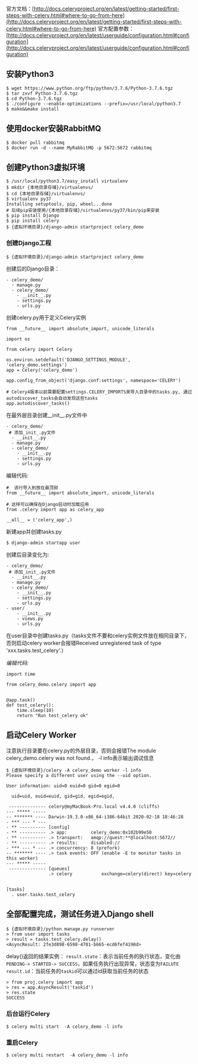 官方文档：[http://docs.celeryproject.org/en/latest/getting-started/first-steps-with-celery.html#where-to-go-from-here](http://docs.celeryproject.org/en/latest/getting-started/first-steps-with-celery.html#where-to-go-from-here)
官方配置参数：[http://docs.celeryproject.org/en/latest/userguide/configuration.html#configuration](http://docs.celeryproject.org/en/latest/userguide/configuration.html#configuration)

## 安装Python3
```
$ wget https://www.python.org/ftp/python/3.7.6/Python-3.7.6.tgz
$ tar zxvf Python-3.7.6.tgz
$ cd Python-3.7.6.tgz
$ ./configure --enable-optimizations --prefix=/usr/local/python3.7
$ make&&make install
```

## 使用docker安装RabbitMQ
```
$ docker pull rabbitmq
$ docker run -d --name MyRabbitMQ -p 5672:5672 rabbitmq
```
## 创建Python3虚拟环境
```
$ /usr/local/python3.7/easy_install virtualenv
$ mkdir {本地目录存储}/virtualenvs/
$ cd {本地目录存储}/virtualenvs/
$ virtualenv py37
Installing setuptools, pip, wheel...done
# 后续pip安装使用/{本地目录存储}/virtualenvs/py37/bin/pip来安装
$ pip install Django
$ pip install celery
$ {虚拟环境目录}/django-admin startproject celery_demo
```

### 创建Django工程
```
$ {虚拟环境目录}/django-admin startproject celery_demo
```
创建后的Django目录：
```
- celery_demo/
  - manage.py
  - celery_demo/
    - __init__.py
    - settings.py
    - urls.py
```
创建celery.py用于定义Celery实例

```
from __future__ import absolute_import, unicode_literals

import os

from celery import Celery

os.environ.setdefault('DJANGO_SETTINGS_MODULE', 'celery_demo.settings')
app = Celery('celery_demo')

app.config_from_object('django.conf:settings', namespace='CELERY')

# Celery4版本以前需要配置settings.CELERY_IMPORTS来导入目录中的tasks.py, 通过autodiscover_tasks会自动发现这些tasks
app.autodiscover_tasks()
```
在最外层目录创建__init__.py文件中
```
- celery_demo/
 # 添加_init_.py文件
  - __init__.py
  - manage.py
  - celery_demo/
    - __init__.py
    - settings.py
    - urls.py
```
编辑代码:
```
#  该行导入到放在最顶部
from __future__ import absolute_import, unicode_literals

# 这样可以确保在Django启动时加载应用
from .celery import app as celery_app

__all__ = ('celery_app',)
```

新建app并创建tasks.py
```
$ django-admin startapp user
```
创建后目录变化为:
```
- celery_demo/
 # 添加_init_.py文件
  - __init__.py
  - manage.py
  - celery_demo/
    - __init__.py
    - settings.py
    - urls.py
- user/
    - __init__.py
    - views.py
    - urls.py
```
在user目录中创建tasks.py（tasks文件不要和celery实例文件放在相同目录下，否则启动celery worker会报错Received unregistered task of type 'xxx.tasks.test_celery'.）

*编辑代码:*
```
import time

from celery_demo.celery import app


@app.task()
def test_celery():
    time.sleep(10)
    return "Run test_celery ok"

```

## 启动Celery Worker
注意执行目录要在celery.py的外层目录，否则会报错The module celery_demo.celery was not found.， -l info表示输出调试信息
```
$ {虚拟环境目录}/celery -A celery_demo worker -l info
Please specify a different user using the --uid option.

User information: uid=0 euid=0 gid=0 egid=0

  uid=uid, euid=euid, gid=gid, egid=egid,

 -------------- celery@myMacBook-Pro.local v4.4.0 (cliffs)
--- ***** -----
-- ******* ---- Darwin-19.3.0-x86_64-i386-64bit 2020-02-18 18:46:28
- *** --- * ---
- ** ---------- [config]
- ** ---------- .> app:         celery_demo:0x102b99e50
- ** ---------- .> transport:   amqp://guest:**@localhost:5672//
- ** ---------- .> results:     disabled://
- *** --- * --- .> concurrency: 8 (prefork)
-- ******* ---- .> task events: OFF (enable -E to monitor tasks in this worker)
--- ***** -----
 -------------- [queues]
                .> celery           exchange=celery(direct) key=celery


[tasks]
  . user.tasks.test_celery
```
## 全部配置完成，测试任务进入Django shell
```
$ {虚拟环境目录}/python manage.py runserver
> from user import tasks
> result = tasks.test_celery.delay()
<AsyncResult: 2fe3d898-6598-4701-b665-ecd6fef4198d>
```
delay()返回的结果实例：
```result.state```：表示当前任务的执行状态，变化由```PENDING-> STARTED-> SUCCESS```，如果任务执行出现异常，状态变为```FAILUTE```
```result.id```：当前任务的```taskid```可以通过id获取当前任务的状态
```
> from proj.celery import app
> res = app.AsyncResult('taskid')
> res.state
SUCCESS
```

### 后台运行Celery
```
$ celery multi start  -A celery_demo -l info
```

### 重启Celery
```
$ celery multi restart  -A celery_demo -l info
```
